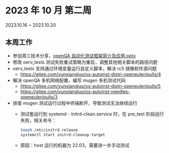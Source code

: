 # 2023 年 10 月 第二周

2023.10.16 ~ 2023.10.20

## 本周工作

- 参加周三技术分享，[openQA 自动化测试框架简介及应用.pptx](./202310_week2/openQA%20自动化测试框架简介及应用.pptx)
- 修改 oerv_tests 测试失败重试策略为重启，调整其他相关脚本的路径问题
- oerv_tests 支持通过环境变量运行自定义脚本，解决 rc5 镜像软件源问题
  - <https://gitee.com/yunxiangluo/os-autoinst-distri-openeuler/pulls/4>
- 解决 openQA 多机网络配置，编写 mugen 多机测试代码
  - <https://gitee.com/yunxiangluo/os-autoinst-distri-openeuler/pulls/5>
  - <https://gitee.com/yunxiangluo/os-autoinst-needles-openeuler/pulls/3>
- 排查 mugen 测试运行过程中终端断开，导致测试无法继续运行
  - 测试套运行到 systemd - initrd-clean.service 时，在 pre_test 阶段运行失败，相关命令：

      ```bash
      touch /etc/initrd.release
      systemctl start initrd-cleanup.target
      ```

  - 原因：host 运行的机器为 22.03，需要进一步手动测试
